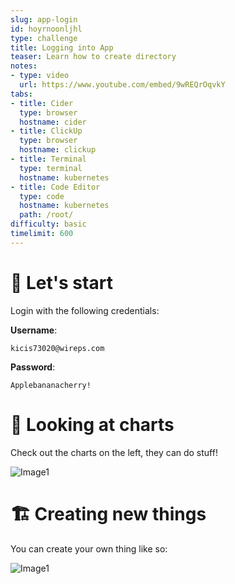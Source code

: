 ```yaml
---
slug: app-login
id: hoyrnoonljhl
type: challenge
title: Logging into App
teaser: Learn how to create directory
notes:
- type: video
  url: https://www.youtube.com/embed/9wREQrOqvkY
tabs:
- title: Cider
  type: browser
  hostname: cider
- title: ClickUp
  type: browser
  hostname: clickup
- title: Terminal
  type: terminal
  hostname: kubernetes
- title: Code Editor
  type: code
  hostname: kubernetes
  path: /root/
difficulty: basic
timelimit: 600
---
```


🤖 Let's start
==============

Login with the following credentials:

**Username**:
```
kicis73020@wireps.com
```

**Password**:
```
Applebananacherry!
```

👀 Looking at charts
==============

Check out the charts on the left, they can do stuff!

![Image1](https://i.imgur.com/m8obpEz.png)


🏗️ Creating new things
==============

You can create your own thing like so:

![Image1](https://i.imgur.com/4ZYIQA9.png)